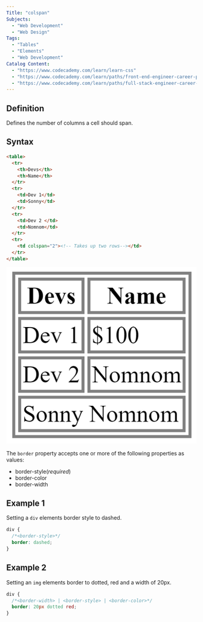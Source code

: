 ```yaml
---
Title: "colspan"
Subjects:
  - "Web Development"
  - "Web Design"
Tags:
  - "Tables"
  - "Elements"
  - "Web Development"
Catalog Content:
  - "https://www.codecademy.com/learn/learn-css"
  - "https://www.codecademy.com/learn/paths/front-end-engineer-career-path"
  - "https://www.codecademy.com/learn/paths/full-stack-engineer-career-path"
---
```


## Definition 

Defines the number of columns a cell should span. 

## Syntax
```html
<table>
  <tr>
    <th>Devs</th>
    <th>Name</th>
  </tr>
  <tr>
    <td>Dev 1</td>
    <td>Sonny</td>
  </tr>
  <tr>
    <td>Dev 2 </td>
    <td>Nomnom</td>
  </tr>
  <tr>
    <td colspan="2"><!-- Takes up two rows--></td>
  </tr>
</table>
```
![colspan row](colspan.png)


The `border` property accepts one or more of the following properties as values:

- border-style(*required*)
- border-color
- border-width
 
## Example 1

Setting a `div` elements border style to dashed.

```css
div {
  /*<border-style>*/  
  border: dashed; 
}
```

## Example 2

Setting an `img` elements border to dotted, red and a width of 20px.

```css
div {
  /*<border-width> | <border-style> | <border-color>*/
  border: 20px dotted red; 
}
```